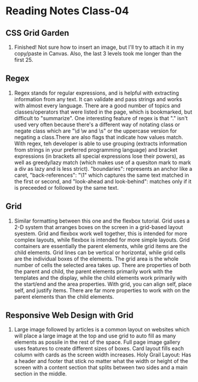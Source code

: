 # Reading Notes Class-04

## CSS Grid Garden

  1. Finished! Not sure how to insert an image, but I'll try to attach it in my copy/paste in Canvas. Also, the last 3 levels took me longer than the first 25.
  
## Regex
 
  1. Regex stands for regular expressions, and is helpful with extracting information from any text. It can validate and pass strings and works with almost every language. There are a good number of topics and classes/operators that were listed in the page, which is bookmarked, but difficult to "summarize". One interesting feature of regex is that "." isn't used very often because there's a different way of notating class or negate class which are "\d \w and \s" or the uppercase version for negating a class.There are also flags that indicate how values match. With regex, teh developer is able to use grouping (extracts information from strings in your preferred programming language) and bracket expressions (in brackets all special expressions lose their powers), as well as greedy/lazy match (which makes use of a quesiton mark to mark a div as lazy and is less strict). "boundaries": represents an anchor like a caret, "back-references": "\1" which captures the same text matched in the first or second, and "look-ahead and look-behind": matches only if it is preceeded or followed by the same text.
  
## Grid
  1. Similar formatting between this one and the flexbox tutorial. Grid uses a 2-D system that arranges boxes on the screen in a grid-based layout syestem. Grid and flexbox work well together, this is intended for more complex layouts, while flexbox is intended for more simple layouts. Grid containers are essentially the parent elements, while grid items are the child elements. Grid lines can be vertical or horizontal, while grid cells are the individual boxes of the elements. The grid area is the whole number of cells the selected area takes up. There are properties of both the parent and child, the parent elements primarily work with the templates and the display, while the child elements work primarily with the start/end and the area properties. With grid, you can align self, place self, and justify items. There are far more properties to work with on the parent elements than the child elements.
  
## Responsive Web Design with Grid
  1. Large image followed by articles is a common layout on websites which will place a large image at the top and use grid to auto fill as many elements as possile in the rest of the space. Full page image gallery uses features to create different sizes of boxes. Card layout fills each column with cards as the screen width increases. Holy Grail Layout: Has a header and footer that stick no matter what the width or height of the screen with a content section that splits between two sides and a main section in the middle. 
